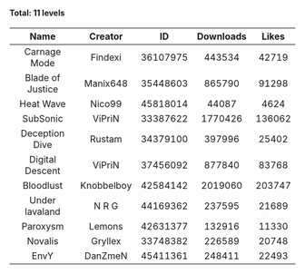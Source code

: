 #### Total: 11 levels

| Name | Creator | ID | Downloads | Likes |
|:---:|:---:|:---:|:---:|:---:|
| Carnage Mode | Findexi | 36107975 | 443534 | 42719
| Blade of Justice | Manix648 | 35448603 | 865790 | 91298
| Heat Wave | Nico99 | 45818014 | 44087 | 4624
| SubSonic | ViPriN | 33387622 | 1770426 | 136062
| Deception Dive | Rustam | 34379100 | 397996 | 25402
| Digital Descent | ViPriN | 37456092 | 877840 | 83768
| Bloodlust | Knobbelboy | 42584142 | 2019060 | 203747
| Under lavaland | N R G | 44169362 | 237595 | 21689
| Paroxysm | Lemons | 42631377 | 132916 | 11330
| Novalis | Gryllex | 33748382 | 226589 | 20748
| EnvY | DanZmeN | 45411361 | 248411 | 22493
